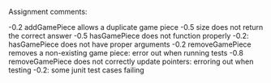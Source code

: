 Assignment comments:

-0.2 addGamePiece allows a duplicate game piece -0.5 size does not return the correct answer -0.5 hasGamePiece does not function properly -0.2: hasGamePiece does not have proper arguments -0.2 removeGamePiece removes a non-existing game piece: error out when running tests -0.8 removeGamePiece does not correctly update pointers: erroring out when testing -0.2: some junit test cases failing
